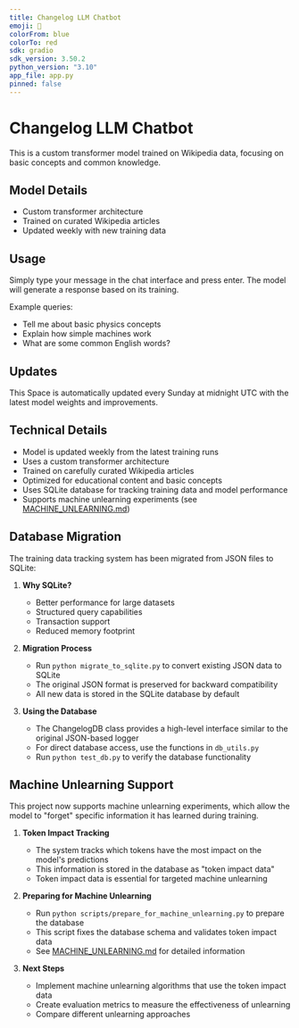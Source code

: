 ```yaml
---
title: Changelog LLM Chatbot
emoji: 🤖
colorFrom: blue
colorTo: red
sdk: gradio
sdk_version: 3.50.2
python_version: "3.10"
app_file: app.py
pinned: false
---
```


# Changelog LLM Chatbot

This is a custom transformer model trained on Wikipedia data, focusing on basic concepts and common knowledge.

## Model Details
- Custom transformer architecture
- Trained on curated Wikipedia articles
- Updated weekly with new training data

## Usage
Simply type your message in the chat interface and press enter. The model will generate a response based on its training.

Example queries:
- Tell me about basic physics concepts
- Explain how simple machines work
- What are some common English words?

## Updates
This Space is automatically updated every Sunday at midnight UTC with the latest model weights and improvements.

## Technical Details
- Model is updated weekly from the latest training runs
- Uses a custom transformer architecture
- Trained on carefully curated Wikipedia articles
- Optimized for educational content and basic concepts
- Uses SQLite database for tracking training data and model performance
- Supports machine unlearning experiments (see [MACHINE_UNLEARNING.md](MACHINE_UNLEARNING.md))

## Database Migration
The training data tracking system has been migrated from JSON files to SQLite:

1. **Why SQLite?**
   - Better performance for large datasets
   - Structured query capabilities
   - Transaction support
   - Reduced memory footprint

2. **Migration Process**
   - Run `python migrate_to_sqlite.py` to convert existing JSON data to SQLite
   - The original JSON format is preserved for backward compatibility
   - All new data is stored in the SQLite database by default

3. **Using the Database**
   - The ChangelogDB class provides a high-level interface similar to the original JSON-based logger
   - For direct database access, use the functions in `db_utils.py`
   - Run `python test_db.py` to verify the database functionality

## Machine Unlearning Support

This project now supports machine unlearning experiments, which allow the model to "forget" specific information it has learned during training.

1. **Token Impact Tracking**
   - The system tracks which tokens have the most impact on the model's predictions
   - This information is stored in the database as "token impact data"
   - Token impact data is essential for targeted machine unlearning

2. **Preparing for Machine Unlearning**
   - Run `python scripts/prepare_for_machine_unlearning.py` to prepare the database
   - This script fixes the database schema and validates token impact data
   - See [MACHINE_UNLEARNING.md](MACHINE_UNLEARNING.md) for detailed information

3. **Next Steps**
   - Implement machine unlearning algorithms that use the token impact data
   - Create evaluation metrics to measure the effectiveness of unlearning
   - Compare different unlearning approaches
